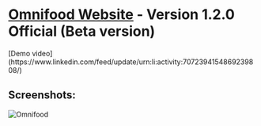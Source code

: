 # [Omnifood Website](https://omnifood-ayman99.netlify.app/) - Version 1.2.0 Official (Beta version)
<p>[Demo video](https://www.linkedin.com/feed/update/urn:li:activity:7072394154869239808/)</p>

## Screenshots:
![Omnifood](https://github.com/Ayman-Sedik/Omnifood-Project/assets/87248906/dac5bbca-e629-4066-8e43-37be926f1857)
